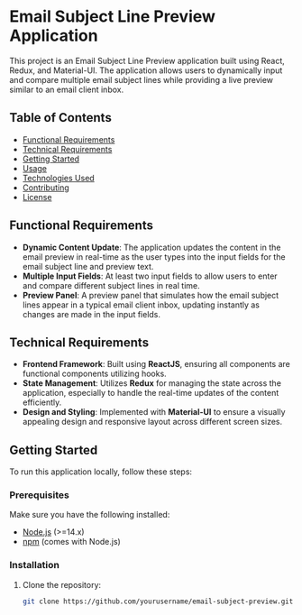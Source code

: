 # Email Subject Line Preview Application

This project is an Email Subject Line Preview application built using React, Redux, and Material-UI. The application allows users to dynamically input and compare multiple email subject lines while providing a live preview similar to an email client inbox.

## Table of Contents

- [Functional Requirements](#functional-requirements)
- [Technical Requirements](#technical-requirements)
- [Getting Started](#getting-started)
- [Usage](#usage)
- [Technologies Used](#technologies-used)
- [Contributing](#contributing)
- [License](#license)

## Functional Requirements

- **Dynamic Content Update**: The application updates the content in the email preview in real-time as the user types into the input fields for the email subject line and preview text.
- **Multiple Input Fields**: At least two input fields to allow users to enter and compare different subject lines in real time.
- **Preview Panel**: A preview panel that simulates how the email subject lines appear in a typical email client inbox, updating instantly as changes are made in the input fields.

## Technical Requirements

- **Frontend Framework**: Built using **ReactJS**, ensuring all components are functional components utilizing hooks.
- **State Management**: Utilizes **Redux** for managing the state across the application, especially to handle the real-time updates of the content efficiently.
- **Design and Styling**: Implemented with **Material-UI** to ensure a visually appealing design and responsive layout across different screen sizes.

## Getting Started

To run this application locally, follow these steps:

### Prerequisites

Make sure you have the following installed:

- [Node.js](https://nodejs.org/en/) (>=14.x)
- [npm](https://www.npmjs.com/) (comes with Node.js)

### Installation

1. Clone the repository:

   ```bash
   git clone https://github.com/yourusername/email-subject-preview.git
   ```
